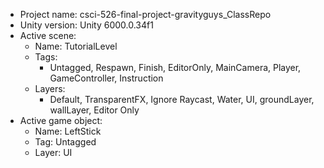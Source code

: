 <!-- UNITY CODE ASSIST INSTRUCTIONS START -->
- Project name: csci-526-final-project-gravityguys_ClassRepo
- Unity version: Unity 6000.0.34f1
- Active scene:
  - Name: TutorialLevel
  - Tags:
    - Untagged, Respawn, Finish, EditorOnly, MainCamera, Player, GameController, Instruction
  - Layers:
    - Default, TransparentFX, Ignore Raycast, Water, UI, groundLayer, wallLayer, Editor Only
- Active game object:
  - Name: LeftStick
  - Tag: Untagged
  - Layer: UI
<!-- UNITY CODE ASSIST INSTRUCTIONS END -->
